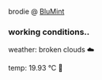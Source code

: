 brodie @ [BluMint](https://www.linkedin.com/company/blumint-io/)

<!--weather_start-->
### working conditions..

weather: broken clouds ☁️

temp: 19.93 °C 👕

<!--weather_end-->
